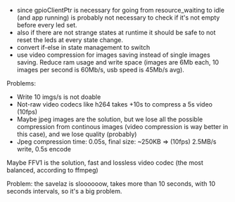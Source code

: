 - since gpioClientPtr is necessary for going from resource_waiting to idle (and app running) is probably not necessary
to check if it's not empty before every led set.
- also if there are not strange states at runtime it should be safe to not reset the leds at every state change.
- convert if-else in state management to switch
- use video compression for images saving instead of single images saving. Reduce ram usage and write space (images are 6Mb
each, 10 images per second is 60Mb/s, usb speed is 45Mb/s avg).


Problems:
- Write 10 imgs/s is not doable
- Not-raw video codecs like h264 takes +10s to compress a 5s video (10fps)
- Maybe jpeg images are the solution, but we lose all the possible compression from continous images (video compression is
way better in this case), and we lose quality (probably)
- Jpeg compression time: 0.05s, final size: ~250KB => (10fps) 2.5MB/s write, 0.5s encode

Maybe FFV1 is the solution, fast and lossless video codec (the most balanced, according to ffmpeg)

Problem: the savelaz is sloooooow, takes more than 10 seconds, with 10 seconds intervals, so it's a big problem.
